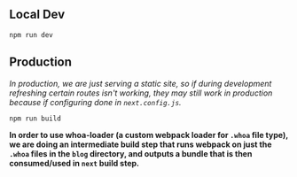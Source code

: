 ## Local Dev
```
npm run dev
```

## Production
*In production, we are just serving a static site, so if during development refreshing certain routes isn't working, they may still work in production because if configuring done in `next.config.js`.*

```
npm run build
```

**In order to use whoa-loader (a custom webpack loader for `.whoa` file type), we are doing an intermediate build step that runs webpack on just the `.whoa` files in the `blog` directory, and outputs a bundle that is then consumed/used in `next` build step.**